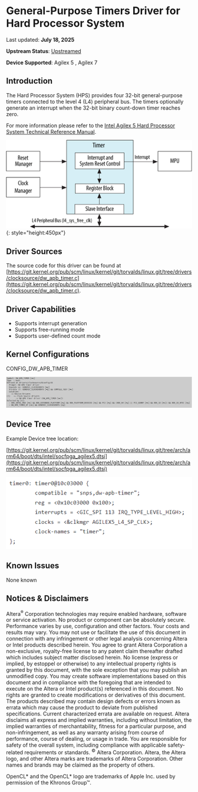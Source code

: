 # **General-Purpose Timers Driver for Hard Processor System**

Last updated: **July 18, 2025** 

**Upstream Status**: [Upstreamed](https://git.kernel.org/pub/scm/linux/kernel/git/torvalds/linux.git/tree/drivers/clocksource/dw_apb_timer.c)

**Device Supported**: Agilex 5 , Agilex 7

## **Introduction**

The Hard Processor System (HPS) provides four 32-bit general-purpose timers connected to the level 4 (L4) peripheral bus. The timers optionally generate an interrupt when the 32-bit binary count-down timer reaches zero.

For more information please refer to the [Intel Agilex 5 Hard Processor System Technical Reference Manual](https://www.intel.com/content/www/us/en/docs/programmable/814346).

![apb_timer_block_diagram](images/HPS_Timer_block_diagram.png){: style="height:450px"}

## **Driver Sources**

The source code for this driver can be found at [https://git.kernel.org/pub/scm/linux/kernel/git/torvalds/linux.git/tree/drivers/clocksource/dw_apb_timer.c](https://git.kernel.org/pub/scm/linux/kernel/git/torvalds/linux.git/tree/drivers/clocksource/dw_apb_timer.c).

## **Driver Capabilities**

* Supports interrupt generation
* Supports free-running mode
* Supports user-defined count mode

## **Kernel Configurations**
 CONFIG_DW_APB_TIMER

![apb_timer_config_path](images/apb_timers_config_path.png)

## **Device Tree**

Example Device tree location:

[https://git.kernel.org/pub/scm/linux/kernel/git/torvalds/linux.git/tree/arch/arm64/boot/dts/intel/socfpga_agilex5.dtsi](https://git.kernel.org/pub/scm/linux/kernel/git/torvalds/linux.git/tree/arch/arm64/boot/dts/intel/socfpga_agilex5.dtsi)

![apb_timers_device_tree](images/apb_timers_device_tree.png)

## **Known Issues**

None known


## Notices & Disclaimers

Altera<sup>&reg;</sup> Corporation technologies may require enabled hardware, software or service activation.
No product or component can be absolutely secure. 
Performance varies by use, configuration and other factors.
Your costs and results may vary. 
You may not use or facilitate the use of this document in connection with any infringement or other legal analysis concerning Altera or Intel products described herein. You agree to grant Altera Corporation a non-exclusive, royalty-free license to any patent claim thereafter drafted which includes subject matter disclosed herein.
No license (express or implied, by estoppel or otherwise) to any intellectual property rights is granted by this document, with the sole exception that you may publish an unmodified copy. You may create software implementations based on this document and in compliance with the foregoing that are intended to execute on the Altera or Intel product(s) referenced in this document. No rights are granted to create modifications or derivatives of this document.
The products described may contain design defects or errors known as errata which may cause the product to deviate from published specifications.  Current characterized errata are available on request.
Altera disclaims all express and implied warranties, including without limitation, the implied warranties of merchantability, fitness for a particular purpose, and non-infringement, as well as any warranty arising from course of performance, course of dealing, or usage in trade.
You are responsible for safety of the overall system, including compliance with applicable safety-related requirements or standards. 
<sup>&copy;</sup> Altera Corporation.  Altera, the Altera logo, and other Altera marks are trademarks of Altera Corporation.  Other names and brands may be claimed as the property of others. 

OpenCL* and the OpenCL* logo are trademarks of Apple Inc. used by permission of the Khronos Group™. 
